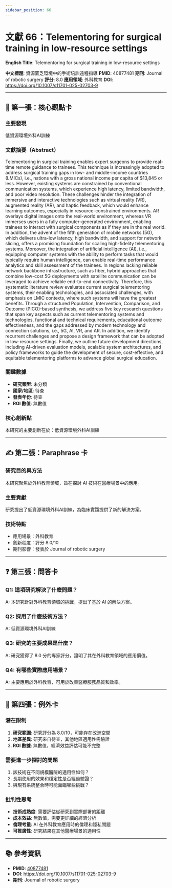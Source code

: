```yaml
---
sidebar_position: 66
---
```


# 文獻 66：Telementoring for surgical training in low-resource settings

**English Title**: Telementoring for surgical training in low-resource settings

**中文標題**: 資源匱乏環境中的手術培訓遠程指導
**PMID**: 40877481
**期刊**: Journal of robotic surgery
**評分**: 8.0
**應用領域**: 外科教育
**DOI**: https://doi.org/10.1007/s11701-025-02703-9

---

## 📌 第一張：核心觀點卡

### 主要發現
低資源環境外科AI訓練

### 文獻摘要（Abstract）
Telementoring in surgical training enables expert surgeons to provide real-time remote guidance to trainees. This technique is increasingly adopted to address surgical training gaps in low- and middle-income countries (LMICs), i.e., nations with a gross national income per capita of $13,845 or less. However, existing systems are constrained by conventional communication systems, which experience high latency, limited bandwidth, and poor video resolution. These challenges hinder the integration of immersive and interactive technologies such as virtual reality (VR), augmented reality (AR), and haptic feedback, which would enhance learning outcomes, especially in resource-constrained environments. AR overlays digital images onto the real-world environment, whereas VR immerses users in a fully computer-generated environment, enabling trainees to interact with surgical components as if they are in the real world. In addition, the advent of the fifth generation of mobile networks (5G), which delivers ultra-low latency, high bandwidth, and support for network slicing, offers a promising foundation for scaling high-fidelity telementoring systems. Moreover, the integration of artificial intelligence (AI), i.e., equipping computer systems with the ability to perform tasks that would typically require human intelligence, can enable real-time performance analytics and skill assessment of the trainees. In regions lacking reliable network backbone infrastructure, such as fiber, hybrid approaches that combine low-cost 5G deployments with satellite communication can be leveraged to achieve reliable end-to-end connectivity. Therefore, this systematic literature review evaluates current surgical telementoring systems, their enabling technologies, and associated challenges, with emphasis on LMIC contexts, where such systems will have the greatest benefits. Through a structured Population, Intervention, Comparison, and Outcome (PICO)-based synthesis, we address five key research questions that span key aspects such as current telementoring systems and technologies, functional and technical requirements, educational outcome effectiveness, and the gaps addressed by modern technology and connection solutions, i.e., 5G, AI, VR, and AR. In addition, we identify recurrent challenges and propose a design framework that can be adopted in low-resource settings. Finally, we outline future development directions, including AI-driven evaluation models, scalable system architectures, and policy frameworks to guide the development of secure, cost-effective, and equitable telementoring platforms to advance global surgical education.

### 關鍵數據
- **研究類型**: 未分類
- **國家/地區**: 待查
- **發表年份**: 待查
- **ROI 數值**: 無數值

### 核心創新點
本研究的主要創新在於：低資源環境外科AI訓練

---

## ✍️ 第二張：Paraphrase 卡

### 研究目的與方法
本研究聚焦於外科教育領域，旨在探討 AI 技術在醫療場景中的應用。

### 主要貢獻
研究提出了低資源環境外科AI訓練，為臨床實踐提供了新的解決方案。

### 技術特點
- 應用場景：外科教育
- 創新程度：評分 8.0/10
- 期刊影響：發表於 Journal of robotic surgery

---

## ❓ 第三張：問答卡

### Q1: 這項研究解決了什麼問題？
A: 本研究針對外科教育領域的挑戰，提出了基於 AI 的解決方案。

### Q2: 採用了什麼技術方法？
A: 低資源環境外科AI訓練

### Q3: 研究的主要成果是什麼？
A: 研究獲得了 8.0 分的專家評分，證明了其在外科教育領域的應用價值。

### Q4: 有哪些實際應用場景？
A: 主要應用於外科教育，可用於改善醫療服務品質和效率。

---

## 🤔 第四張：例外卡

### 潛在限制
1. **研究範圍**: 研究評分為 8.0/10，可能存在改進空間
2. **地區差異**: 研究來自待查，其他地區適用性需驗證
3. **ROI 數據**: 無數值，經濟效益評估可能不完整

### 需要進一步探討的問題
1. 該技術在不同規模醫院的適用性如何？
2. 長期使用的效果和穩定性是否經過驗證？
3. 與現有系統整合時可能面臨哪些挑戰？

### 批判性思考
- **技術成熟度**: 需要評估從研究到實際部署的距離
- **成本效益**: 無數值，需要更詳細的經濟分析
- **倫理考量**: AI 在外科教育應用時的倫理和隱私問題
- **可推廣性**: 研究結果在其他醫療場景的適用性

---

## 📚 參考資訊
- **PMID**: [40877481](https://pubmed.ncbi.nlm.nih.gov/40877481/)
- **DOI**: https://doi.org/10.1007/s11701-025-02703-9
- **期刊**: Journal of robotic surgery
